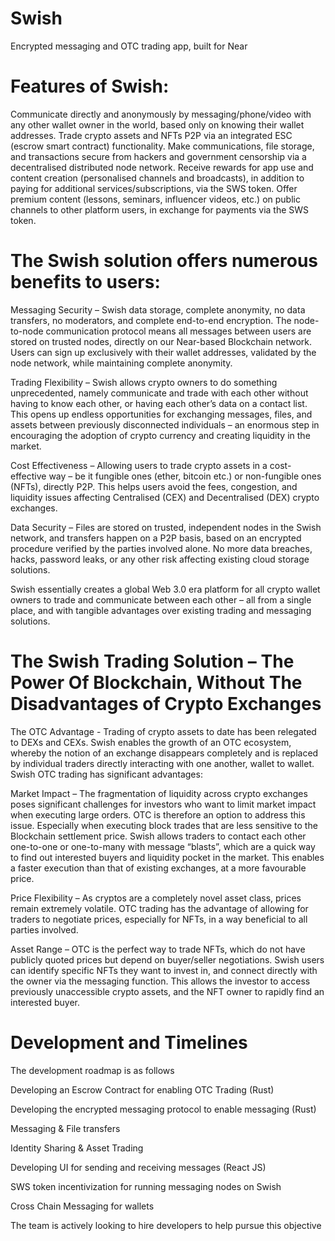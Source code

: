 # Swish
Encrypted messaging and OTC trading app, built for Near
# Features of Swish:
Communicate directly and anonymously by messaging/phone/video with any other wallet owner in the world, based only on knowing their wallet addresses.
Trade crypto assets and NFTs P2P via an integrated ESC (escrow smart contract) functionality.
Make communications, file storage, and transactions secure from hackers and government censorship via a decentralised distributed node network.
Receive rewards for app use and content creation (personalised channels and broadcasts), in addition to paying for additional services/subscriptions, via the SWS token.
Offer premium content (lessons, seminars, influencer videos, etc.) on public channels to other platform users, in exchange for payments via the SWS token.
# The Swish solution offers numerous benefits to users:

Messaging Security – Swish data storage, complete anonymity, no data transfers, no moderators, and complete end-to-end encryption. The node-to-node communication protocol means all messages between users are stored on trusted nodes, directly on our Near-based Blockchain network. Users can sign up exclusively with their wallet addresses, validated by the node network, while maintaining complete anonymity.

Trading Flexibility – Swish allows crypto owners to do something unprecedented, namely communicate and trade with each other without having to know each other, or having each other’s data on a contact list. This opens up endless opportunities for exchanging messages, files, and assets between previously disconnected individuals – an enormous step in encouraging the adoption of crypto currency and creating liquidity in the market.

Cost Effectiveness – Allowing users to trade crypto assets in a cost-effective way – be it fungible ones (ether, bitcoin etc.) or non-fungible ones (NFTs), directly P2P. This helps users avoid the fees, congestion, and liquidity issues affecting Centralised (CEX) and Decentralised (DEX) crypto exchanges.

Data Security – Files are stored on trusted, independent nodes in the Swish network, and transfers happen on a P2P basis, based on an encrypted procedure verified by the parties involved alone. No more data breaches, hacks, password leaks, or any other risk affecting existing cloud storage solutions.

Swish essentially creates a global Web 3.0 era platform for all crypto wallet owners to trade and communicate between each other – all from a single place, and with tangible advantages over existing trading and messaging solutions.

# The Swish Trading Solution – The Power Of Blockchain, Without The Disadvantages of Crypto Exchanges
The OTC Advantage - Trading of crypto assets to date has been relegated to DEXs and CEXs. Swish enables the growth of an OTC ecosystem, whereby the notion of an exchange disappears completely and is replaced by individual traders directly interacting with one another, wallet to wallet.  Swish OTC trading has significant advantages:

Market Impact – The fragmentation of liquidity across crypto exchanges poses significant challenges for investors who want to limit market impact when executing large orders. OTC is therefore an option to address this issue. Especially when executing block trades that are less sensitive to the Blockchain settlement price. Swish allows traders to contact each other one-to-one or one-to-many with message “blasts”, which are a quick way to find out interested buyers and liquidity pocket in the market. This enables a faster execution than that of existing exchanges, at a more favourable price.

Price Flexibility – As cryptos are a completely novel asset class, prices remain extremely volatile. OTC trading has the advantage of allowing for traders to negotiate prices, especially for NFTs, in a way beneficial to all parties involved.

Asset Range – OTC is the perfect way to trade NFTs, which do not have publicly quoted prices but depend on buyer/seller negotiations. Swish users can identify specific NFTs they want to invest in, and connect directly with the owner via the messaging function. This allows the investor to access previously unaccessible crypto assets, and the NFT owner to rapidly find an interested buyer.

# Development and Timelines
The development roadmap is as follows

Developing an Escrow Contract for enabling OTC Trading (Rust)

Developing the encrypted messaging protocol to enable messaging (Rust)

Messaging & File transfers

Identity Sharing & Asset Trading

Developing UI for sending and receiving messages (React JS)

SWS token incentivization for running messaging nodes on Swish

Cross Chain Messaging for wallets

The team is actively looking to hire developers to help pursue this objective
